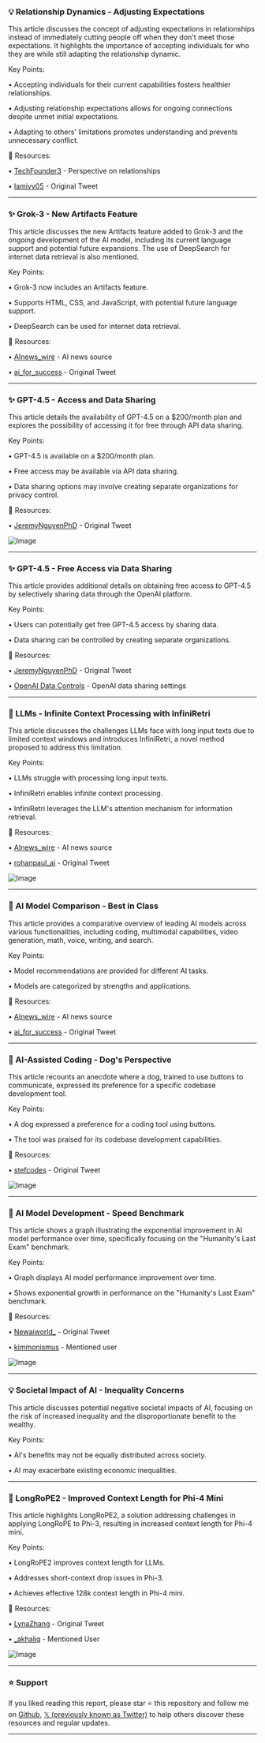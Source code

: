 ### 💡 Relationship Dynamics - Adjusting Expectations

This article discusses the concept of adjusting expectations in relationships instead of immediately cutting people off when they don't meet those expectations.  It highlights the importance of accepting individuals for who they are while still adapting the relationship dynamic.

Key Points:

• Accepting individuals for their current capabilities fosters healthier relationships.


• Adjusting relationship expectations allows for ongoing connections despite unmet initial expectations.


• Adapting to others' limitations promotes understanding and prevents unnecessary conflict.


🔗 Resources:

• [TechFounder3](https://x.com/techfounder3) -  Perspective on relationships


• [Iamivy05](https://x.com/Iamivy05) - Original Tweet


---

### ✨ Grok-3 - New Artifacts Feature

This article discusses the new Artifacts feature added to Grok-3 and the ongoing development of the AI model, including its current language support and potential future expansions.  The use of DeepSearch for internet data retrieval is also mentioned.


Key Points:

• Grok-3 now includes an Artifacts feature.


•  Supports HTML, CSS, and JavaScript, with potential future language support.


• DeepSearch can be used for internet data retrieval.


🔗 Resources:

• [AInews_wire](https://x.com/AInews_wire) - AI news source


• [ai_for_success](https://x.com/ai_for_success) - Original Tweet


---

### ✨ GPT-4.5 - Access and Data Sharing

This article details the availability of GPT-4.5 on a $200/month plan and explores the possibility of accessing it for free through API data sharing.


Key Points:

• GPT-4.5 is available on a $200/month plan.


•  Free access may be available via API data sharing.


• Data sharing options may involve creating separate organizations for privacy control.


🔗 Resources:

• [JeremyNguyenPhD](https://x.com/JeremyNguyenPhD) - Original Tweet


![Image](https://pbs.twimg.com/media/GlBzRpDaAAA5ZtK?format=jpg&name=small)


---

### ✨ GPT-4.5 - Free Access via Data Sharing

This article provides additional details on obtaining free access to GPT-4.5 by selectively sharing data through the OpenAI platform.

Key Points:

• Users can potentially get free GPT-4.5 access by sharing data.


•  Data sharing can be controlled by creating separate organizations.



🔗 Resources:

• [JeremyNguyenPhD](https://x.com/JeremyNguyenPhD) - Original Tweet


• [OpenAI Data Controls](https://platform.openai.com/settings/organization/data-controls/sharing) - OpenAI data sharing settings


---

### 🤖 LLMs - Infinite Context Processing with InfiniRetri

This article discusses the challenges LLMs face with long input texts due to limited context windows and introduces InfiniRetri, a novel method proposed to address this limitation.

Key Points:

• LLMs struggle with processing long input texts.


• InfiniRetri enables infinite context processing.


• InfiniRetri leverages the LLM's attention mechanism for information retrieval.


🔗 Resources:

• [AInews_wire](https://x.com/AInews_wire) - AI news source


• [rohanpaul_ai](https://x.com/rohanpaul_ai) - Original Tweet


![Image](https://pbs.twimg.com/media/Gk6vCxiWsAAyPRX?format=jpg&name=small)


---

### 🤖 AI Model Comparison - Best in Class

This article provides a comparative overview of leading AI models across various functionalities, including coding, multimodal capabilities, video generation, math, voice, writing, and search.

Key Points:

•  Model recommendations are provided for different AI tasks.


•  Models are categorized by strengths and applications.


🔗 Resources:

• [AInews_wire](https://x.com/AInews_wire) - AI news source


• [ai_for_success](https://x.com/ai_for_success) - Original Tweet


---

### 🤖  AI-Assisted Coding - Dog's Perspective

This article recounts an anecdote where a dog, trained to use buttons to communicate, expressed its preference for a specific codebase development tool.

Key Points:

•  A dog expressed a preference for a coding tool using buttons.


• The tool was praised for its codebase development capabilities.


🔗 Resources:

• [stefcodes](https://x.com/stefcodes) - Original Tweet


![Image](https://pbs.twimg.com/tweet_video_thumb/GlBwlzCXUAAi8Ua.jpg)


---

### 🚀 AI Model Development - Speed Benchmark

This article shows a graph illustrating the exponential improvement in AI model performance over time, specifically focusing on the "Humanity's Last Exam" benchmark.

Key Points:

•  Graph displays AI model performance improvement over time.


•  Shows exponential growth in performance on the "Humanity's Last Exam" benchmark.


🔗 Resources:

• [Newaiworld_](https://x.com/Newaiworld_) - Original Tweet


• [kimmonismus](https://x.com/kimmonismus) - Mentioned user


![Image](https://pbs.twimg.com/media/GlBwoQ3W8AAnwjD?format=jpg&name=small)


---

### 💡 Societal Impact of AI - Inequality Concerns

This article discusses potential negative societal impacts of AI, focusing on the risk of increased inequality and the disproportionate benefit to the wealthy.

Key Points:

• AI's benefits may not be equally distributed across society.


• AI may exacerbate existing economic inequalities.



---

### 🤖 LongRoPE2 - Improved Context Length for Phi-4 Mini

This article highlights LongRoPE2, a solution addressing challenges in applying LongRoPE to Phi-3, resulting in increased context length for Phi-4 mini.


Key Points:

• LongRoPE2 improves context length for LLMs.


• Addresses short-context drop issues in Phi-3.


• Achieves effective 128k context length in Phi-4 mini.


🔗 Resources:

• [LynaZhang](https://x.com/LynaZhang) - Original Tweet


• [_akhaliq](https://x.com/_akhaliq) - Mentioned User


![Image](https://pbs.twimg.com/media/Gk2YCIZXYAEweWq?format=jpg&name=small)


---

### ⭐️ Support

If you liked reading this report, please star ⭐️ this repository and follow me on [Github](https://github.com/Drix10), [𝕏 (previously known as Twitter)](https://x.com/DRIX_10_) to help others discover these resources and regular updates.

---